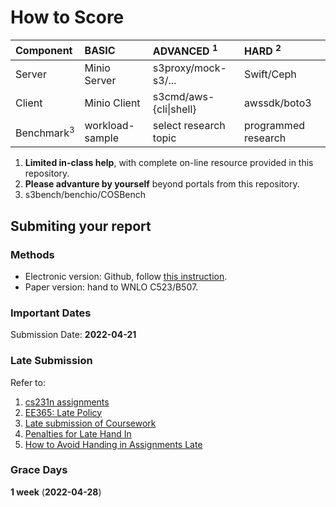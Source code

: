 # How to Score

| Component             | BASIC           | ADVANCED <sup>1</sup>  | HARD <sup>2</sup>   |
| :-------------------- | :-------------- | :--------------------- | :------------------ |
| Server                | Minio Server    | s3proxy/mock-s3/...    | Swift/Ceph          |
| Client                | Minio Client    | s3cmd/aws-{cli\|shell} | awssdk/boto3        |
| Benchmark<sup>3</sup> | workload-sample | select research topic  | programmed research |

1. **Limited in-class help**, with complete on-line resource provided in this repository.
2. **Please advanture by yourself** beyond portals from this repository.
3. s3bench/benchio/COSBench

## Submiting your report

### Methods

* Electronic version: Github, follow [this instruction](https://github.com/cs-course/bigdata-storage-experiment-assignment-2022).
* Paper version: hand to WNLO C523/B507.

### Important Dates

Submission Date: **2022-04-21**

### Late Submission

Refer to:

1. [cs231n assignments](http://vision.stanford.edu/teaching/cs231n/assignments.html)
2. [EE365: Late Policy](https://stanford.edu/class/ee365/late.html)
3. [Late submission of Coursework](https://www2.le.ac.uk/offices/sas2/assessments/late-submission)
4. [Penalties for Late Hand In](http://www.dcs.shef.ac.uk/intranet/teaching/public/assessment/latehandin.html)
5. [How to Avoid Handing in Assignments Late](https://www.wikihow.com/Avoid-Handing-in-Assignments-Late)

### Grace Days

**1 week** (**2022-04-28**)